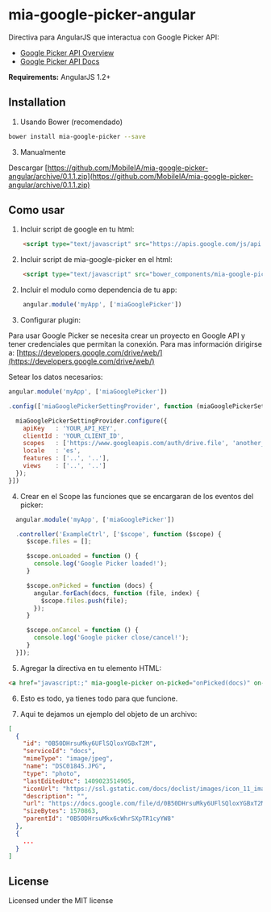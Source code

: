 # mia-google-picker-angular

Directiva para AngularJS que interactua con Google Picker API:
* [Google Picker API Overview](https://developers.google.com/picker/)
* [Google Picker API Docs](https://developers.google.com/picker/docs/)

**Requirements:** AngularJS 1.2+

## Installation

1. Usando Bower (recomendado)

  ```Bash
  bower install mia-google-picker --save
  ```

3. Manualmente

Descargar [https://github.com/MobileIA/mia-google-picker-angular/archive/0.1.1.zip](https://github.com/MobileIA/mia-google-picker-angular/archive/0.1.1.zip)

## Como usar

1. Incluir script de google en tu html:

```html
    <script type="text/javascript" src="https://apis.google.com/js/api.js"></script>
```

2. Incluir script de mia-google-picker en el html:

```html
    <script type="text/javascript" src="bower_components/mia-google-picker/dist/mia-google-picker.min.js"></script>
```

2. Incluir el modulo como dependencia de tu app:

```js
    angular.module('myApp', ['miaGooglePicker'])
```

3. Configurar plugin:

Para usar Google Picker se necesita crear un proyecto en Google API y tener credenciales que permitan la conexión. Para mas información dirigirse a: [https://developers.google.com/drive/web/](https://developers.google.com/drive/web/)

Setear los datos necesarios:

```js
angular.module('myApp', ['miaGooglePicker'])

.config(['miaGooglePickerSettingProvider', function (miaGooglePickerSettingProvider) {

  miaGooglePickerSettingProvider.configure({
    apiKey   : 'YOUR_API_KEY',
    clientId : 'YOUR_CLIENT_ID',
    scopes   : ['https://www.googleapis.com/auth/drive.file', 'another_scope', 'and_another'],
    locale   : 'es',
    features : ['..', '..'],
    views    : ['..', '..']
  });
}])
```

4. Crear en el Scope las funciones que se encargaran de los eventos del picker:

```js
  angular.module('myApp', ['miaGooglePicker'])

  .controller('ExampleCtrl', ['$scope', function ($scope) {
     $scope.files = [];

     $scope.onLoaded = function () {
       console.log('Google Picker loaded!');
     }

     $scope.onPicked = function (docs) {
       angular.forEach(docs, function (file, index) {
         $scope.files.push(file);
       });
     }

     $scope.onCancel = function () {
       console.log('Google picker close/cancel!');
     }
  }]);
```

5. Agregar la directiva en tu elemento HTML:

  ```html
  <a href="javascript:;" mia-google-picker on-picked="onPicked(docs)" on-loaded="onLoaded()" on-cancel="onCancel()">Abrir desde Google Drive</a>
  ```

6. Esto es todo, ya tienes todo para que funcione.

7. Aqui te dejamos un ejemplo del objeto de un archivo:

  ```json
  [
    {
      "id": "0B50DHrsuMky6UFlSQloxYGBxT2M",
      "serviceId": "docs",
      "mimeType": "image/jpeg",
      "name": "DSC01845.JPG",
      "type": "photo",
      "lastEditedUtc": 1409023514905,
      "iconUrl": "https://ssl.gstatic.com/docs/doclist/images/icon_11_image_list.png",
      "description": "",
      "url": "https://docs.google.com/file/d/0B50DHrsuMky6UFlSQloxYGBxT2M/edit?usp=drive_web",
      "sizeBytes": 1570863,
      "parentId": "0B50DHrsuMkx6cWhrSXpTR1cyYW8"
    },
    {
      ...
    }
  ]
  ```

## License
Licensed under the MIT license
